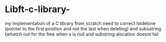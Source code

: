 # Libft-c-library-
my implementation of a C library from scratch
need to correct lstdelone (pointer to the first position and not the last when deleting) 
and subsstring (whatch out for the free when s is null and substring alocation doesnt fail
